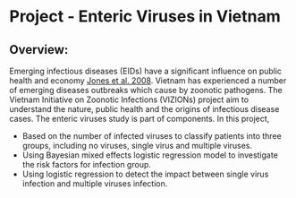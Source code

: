 # Project - Enteric Viruses in Vietnam
## Overview:
Emerging infectious diseases (EIDs) have a significant influence on public health and economy [Jones et al. 2008](https://www.nature.com/articles/nature06536). Vietnam has experienced a number of emerging diseases outbreaks which cause by zoonotic pathogens. The Vietnam Initiative on Zoonotic Infections (VIZIONs) project aim to understand the nature, public health and the origins of infectious disease cases. The enteric viruses study is part of components. In this project, 
* Based on the number of infected viruses to classify patients into three groups, including no viruses, single virus and multiple viruses.
* Using Bayesian mixed effects logistic regression model to investigate the risk factors for infection group.
* Using logistic regression to detect the impact between single virus infection and multiple viruses infection.
